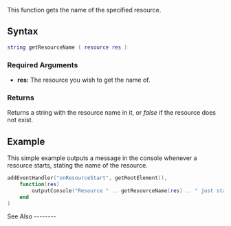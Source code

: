 This function gets the name of the specified resource.

Syntax
------

``` lua
string getResourceName ( resource res )
```

### Required Arguments

-   **res:** The resource you wish to get the name of.

### Returns

Returns a string with the resource name in it, or *false* if the resource does not exist.

Example
-------

<section class="server" name="Server" show="true">
This simple example outputs a message in the console whenever a resource starts, stating the name of the resource.

``` lua
addEventHandler("onResourceStart", getRootElement(),
    function(res)
        outputConsole("Resource " .. getResourceName(res) .. " just started.")
    end
)
```

</section>
See Also
--------
